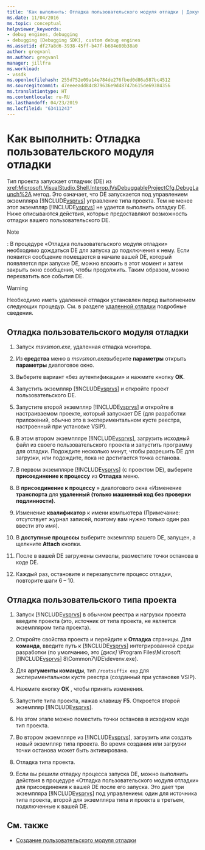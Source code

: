 ```yaml
---
title: 'Как выполнить: Отладка пользовательского модуля отладки | Документация Майкрософт'
ms.date: 11/04/2016
ms.topic: conceptual
helpviewer_keywords:
- debug engines, debugging
- debugging [Debugging SDK], custom debug engines
ms.assetid: df27a8d6-3938-45ff-b47f-b684e80b38a0
author: gregvanl
ms.author: gregvanl
manager: jillfra
ms.workload:
- vssdk
ms.openlocfilehash: 255d752e09a14e784de276fbed0d86a587bc4512
ms.sourcegitcommit: 47eeeeadd84c879636e9d48747b615de69384356
ms.translationtype: HT
ms.contentlocale: ru-RU
ms.lasthandoff: 04/23/2019
ms.locfileid: "63411243"
---
```

# <a name="how-to-debug-a-custom-debug-engine"></a>Как выполнить: Отладка пользовательского модуля отладки
Тип проекта запускает отладчик (DE) из <xref:Microsoft.VisualStudio.Shell.Interop.IVsDebuggableProjectCfg.DebugLaunch%2A> метод. Это означает, что DE запускается под управлением экземпляра [!INCLUDE[vsprvs](../../code-quality/includes/vsprvs_md.md)] управление типа проекта. Тем не менее этот экземпляр [!INCLUDE[vsprvs](../../code-quality/includes/vsprvs_md.md)] не удается выполнить отладку DE. Ниже описываются действия, которые предоставляют возможность отладки вашего пользовательского DE.

> [!NOTE]
> :     В процедуре «Отладка пользовательского модуля отладки» необходимо дождаться DE для запуска до подключения к нему. Если появится сообщение помещается в начале вашей DE, который появляется при запуске DE, можно вложить в этот момент и затем закрыть окно сообщения, чтобы продолжить. Таким образом, можно перехватить все события DE.

> [!WARNING]
> Необходимо иметь удаленной отладки установлен перед выполнением следующих процедур. См. в разделе [удаленной отладки](../../debugger/remote-debugging.md) подробные сведения.

## <a name="debug-a-custom-debug-engine"></a>Отладка пользовательского модуля отладки

1. Запуск *msvsmon.exe*, удаленная отладка монитора.

2. Из **средства** меню в *msvsmon.exe*выберите **параметры** открыть **параметры** диалоговое окно.

3. Выберите вариант «без аутентификации» и нажмите кнопку **ОК**.

4. Запустить экземпляр [!INCLUDE[vsprvs](../../code-quality/includes/vsprvs_md.md)] и откройте проект пользовательского DE.

5. Запустите второй экземпляр [!INCLUDE[vsprvs](../../code-quality/includes/vsprvs_md.md)] и откройте в настраиваемом проекте, который запускает DE (для разработки приложений, обычно это в экспериментальном кусте реестра, настроенный при установке VSIP).

6. В этом втором экземпляре [!INCLUDE[vsprvs](../../code-quality/includes/vsprvs_md.md)], загрузить исходный файл из своего пользовательского проекта и запустить программу для отладки. Подождите несколько минут, чтобы разрешить DE для загрузки, или подождите, пока не достигается точка останова.

7. В первом экземпляре [!INCLUDE[vsprvs](../../code-quality/includes/vsprvs_md.md)] (с проектом DE), выберите **присоединение к процессу** из **Отладка** меню.

8. В **присоединение к процессу** » диалогового окна «Изменение **транспорта** для **удаленный (только машинный код без проверки подлинности)**.

9. Изменение **квалификатор** к имени компьютера (Примечание: отсутствует журнал записей, поэтому вам нужно только один раз ввести это имя).

10. В **доступные процессы** выберите экземпляр вашего DE, запущен, а щелкните **Attach** кнопки.

11. После в вашей DE загружены символы, разместите точки останова в коде DE.

12. Каждый раз, остановите и перезапустите процесс отладки, повторите шаги 6 – 10.

## <a name="debug-a-custom-project-type"></a>Отладка пользовательского типа проекта

1. Запуск [!INCLUDE[vsprvs](../../code-quality/includes/vsprvs_md.md)] в обычном реестра и нагрузки проекта введите проекта (это, источник от типа проекта, не является экземпляром типа проекта).

2. Откройте свойства проекта и перейдите к **Отладка** страницы. Для **команда**, введите путь к [!INCLUDE[vsprvs](../../code-quality/includes/vsprvs_md.md)] интегрированной среды разработки (по умолчанию, это *[диск]* \Program Files\Microsoft [!INCLUDE[vsprvs](../../code-quality/includes/vsprvs_md.md)] 8\Common7\IDE\devenv.exe).

3. Для **аргументы команды**, тип `/rootsuffix exp` для экспериментальном кусте реестра (созданный при установке VSIP).

4. Нажмите кнопку **ОК** , чтобы принять изменения.

5. Запустите типа проекта, нажав клавишу **F5**. Откроется второй экземпляр [!INCLUDE[vsprvs](../../code-quality/includes/vsprvs_md.md)].

6. На этом этапе можно поместить точки останова в исходном коде тип проекта.

7. Во втором экземпляре из [!INCLUDE[vsprvs](../../code-quality/includes/vsprvs_md.md)], загрузить или создать новый экземпляр типа проекта. Во время создания или загрузки точки останова может быть активирована.

8. Отладка типа проекта.

9. Если вы решили отладку процесса запуска DE, можно выполнить действия в процедуре «Отладка пользовательского модуля отладки» для присоединения к вашей DE после его запуска. Это дает три экземпляра [!INCLUDE[vsprvs](../../code-quality/includes/vsprvs_md.md)] под управлением: один для источника типа проекта, второй для экземпляра типа и проекта в третьем, подключенные к вашей DE.

## <a name="see-also"></a>См. также
- [Создание пользовательского модуля отладки](../../extensibility/debugger/creating-a-custom-debug-engine.md)